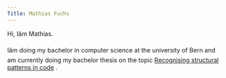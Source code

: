 ```yaml
---
Title: Mathias Fuchs
---
```


Hi, Iâm Mathias. 

Iâm doing my bachelor in computer science at the university of Bern and am currently doing my bachelor thesis on the topic [Recognising structural patterns in code](%base_url%/wiki/projects/archive/Recognising-structural-patterns-in-code) . 
